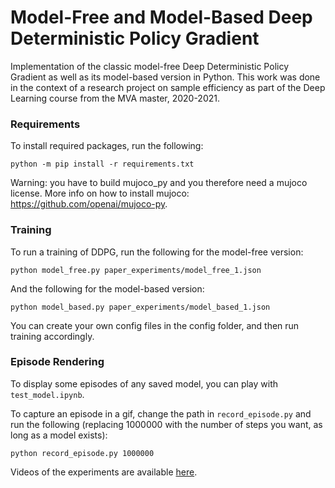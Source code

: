 # Model-Free and Model-Based Deep Deterministic Policy Gradient

Implementation of the classic model-free Deep Deterministic Policy Gradient as
well as its model-based version in Python. This work was done in the context of
a research project on sample efficiency as part of the Deep Learning course
from the MVA master, 2020-2021.

### Requirements

To install required packages, run the following:
```
python -m pip install -r requirements.txt
```

Warning: you have to build mujoco_py and you therefore need a mujoco license.
More info on how to install mujoco: https://github.com/openai/mujoco-py.

### Training

To run a training of DDPG, run the following for the model-free version:
```
python model_free.py paper_experiments/model_free_1.json
```

And the following for the model-based version:
```
python model_based.py paper_experiments/model_based_1.json
```

You can create your own config files in the config folder, and then run
training accordingly.

### Episode Rendering

To display some episodes of any saved model, you can play with `test_model.ipynb`.

To capture an episode in a gif, change the path in `record_episode.py` and run the
following (replacing 1000000 with the number of steps you want, as long as a
model exists):
```
python record_episode.py 1000000
```

Videos of the experiments are available [here](https://youtu.be/KeDRQ7d-ckk).